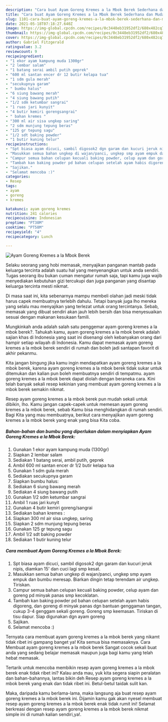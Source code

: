```yaml
---
description: "Cara buat Ayam Goreng Kremes a la Mbok Berek Sederhana dan Mudah Dibuat"
title: "Cara buat Ayam Goreng Kremes a la Mbok Berek Sederhana dan Mudah Dibuat"
slug: 1101-cara-buat-ayam-goreng-kremes-a-la-mbok-berek-sederhana-dan-mudah-dibuat
date: 2021-05-18T07:18:27.640Z
image: https://img-global.cpcdn.com/recipes/0c3448eb31952df2/680x482cq70/ayam-goreng-kremes-a-la-mbok-berek-foto-resep-utama.jpg
thumbnail: https://img-global.cpcdn.com/recipes/0c3448eb31952df2/680x482cq70/ayam-goreng-kremes-a-la-mbok-berek-foto-resep-utama.jpg
cover: https://img-global.cpcdn.com/recipes/0c3448eb31952df2/680x482cq70/ayam-goreng-kremes-a-la-mbok-berek-foto-resep-utama.jpg
author: Gabriel Fitzgerald
ratingvalue: 3.2
reviewcount: 9
recipeingredient:
- "1 ekor ayam kampung muda 1300gr"
- "2 lembar salam"
- "1 batang serai ambil putih geprek"
- "600 ml santan encer dr 12 butir kelapa tua"
- "1 sdm gula merah"
- "secukupnya garam"
- " bumbu halus"
- "6 siung bawang merah"
- "4 siung bawang putih"
- "1/2 sdm ketumbar sangrai"
- "1 ruas jari kunyit"
- "4 butir kemiri gorengsangrai"
- " bahan kremes "
- "300 ml air sisa ungkep saring"
- "2 sdm munjung tepung beras"
- "125 gr tepung sagu"
- "1/2 sdt baking powder"
- "1 butir kuning telur"
recipeinstructions:
- "Spt biasa ayam dicuci, sambil digosok2 dgn garam dan kucuri jeruk nipis, diamkan 15&#39; dan cuci lagi smp kesat."
- "Masukkan semua bahan ungkep di wajan/panci, ungkep smp ayam empuk dan bumbu meresap. Biarkan dingin tetap terendam air ungkep. Tiriskan."
- "Campur semua bahan celupan kecuali baking powder, celup ayam dan goreng pd minyak panas smp kecoklatan."
- "Tambah kan baking powder pd bahan celupan setelah ayam habis digoreng, dan goreng di minyak panas dgn bantuan genggaman tangan, cukup 3-4 genggam sekali goreng. Goreng smp keemasan. Tiriskan di tisu dapur. Siap digunakan dgn ayam goreng"
- "Sajikan."
- "Selamat mencoba :)"
categories:
- Resep
tags:
- ayam
- goreng
- kremes

katakunci: ayam goreng kremes 
nutrition: 241 calories
recipecuisine: Indonesian
preptime: "PT30M"
cooktime: "PT58M"
recipeyield: "4"
recipecategory: Lunch

---
```



![Ayam Goreng Kremes a la Mbok Berek](https://img-global.cpcdn.com/recipes/0c3448eb31952df2/680x482cq70/ayam-goreng-kremes-a-la-mbok-berek-foto-resep-utama.jpg)

Selaku seorang yang hobi memasak, menyajikan panganan mantab pada keluarga tercinta adalah suatu hal yang menyenangkan untuk anda sendiri. Tugas seorang ibu bukan cuman mengatur rumah saja, tapi kamu juga wajib menyediakan kebutuhan gizi tercukupi dan juga panganan yang disantap keluarga tercinta mesti nikmat.

Di masa  saat ini, kita sebenarnya mampu membeli olahan jadi meski tidak harus capek membuatnya terlebih dahulu. Tetapi banyak juga lho mereka yang selalu mau menyajikan yang terlezat untuk orang tercintanya. Sebab, memasak yang dibuat sendiri akan jauh lebih bersih dan bisa menyesuaikan sesuai dengan makanan kesukaan famili. 



Mungkinkah anda adalah salah satu penggemar ayam goreng kremes a la mbok berek?. Tahukah kamu, ayam goreng kremes a la mbok berek adalah sajian khas di Indonesia yang saat ini disenangi oleh kebanyakan orang dari hampir setiap wilayah di Indonesia. Kamu dapat memasak ayam goreng kremes a la mbok berek sendiri di rumah dan boleh jadi santapan favorit di akhir pekanmu.

Kita jangan bingung jika kamu ingin mendapatkan ayam goreng kremes a la mbok berek, karena ayam goreng kremes a la mbok berek tidak sukar untuk ditemukan dan kalian pun boleh membuatnya sendiri di tempatmu. ayam goreng kremes a la mbok berek dapat diolah dengan beraneka cara. Kini telah banyak sekali resep kekinian yang membuat ayam goreng kremes a la mbok berek semakin nikmat.

Resep ayam goreng kremes a la mbok berek pun mudah sekali untuk dibikin, lho. Kamu jangan capek-capek untuk memesan ayam goreng kremes a la mbok berek, sebab Kamu bisa menghidangkan di rumah sendiri. Bagi Kita yang mau membuatnya, berikut cara menyajikan ayam goreng kremes a la mbok berek yang enak yang bisa Kita coba.

<!--inarticleads1-->

##### Bahan-bahan dan bumbu yang diperlukan dalam menyiapkan Ayam Goreng Kremes a la Mbok Berek:

1. Gunakan 1 ekor ayam kampung muda (1300gr)
1. Siapkan 2 lembar salam
1. Sediakan 1 batang serai, ambil putih, geprek
1. Ambil 600 ml santan encer dr 1/2 butir kelapa tua
1. Gunakan 1 sdm gula merah
1. Sediakan secukupnya garam
1. Siapkan  bumbu halus:
1. Sediakan 6 siung bawang merah
1. Sediakan 4 siung bawang putih
1. Gunakan 1/2 sdm ketumbar sangrai
1. Ambil 1 ruas jari kunyit
1. Gunakan 4 butir kemiri goreng/sangrai
1. Sediakan  bahan kremes :
1. Siapkan 300 ml air sisa ungkep, saring
1. Siapkan 2 sdm munjung tepung beras
1. Gunakan 125 gr tepung sagu
1. Ambil 1/2 sdt baking powder
1. Sediakan 1 butir kuning telur




<!--inarticleads2-->

##### Cara membuat Ayam Goreng Kremes a la Mbok Berek:

1. Spt biasa ayam dicuci, sambil digosok2 dgn garam dan kucuri jeruk nipis, diamkan 15&#39; dan cuci lagi smp kesat.
1. Masukkan semua bahan ungkep di wajan/panci, ungkep smp ayam empuk dan bumbu meresap. Biarkan dingin tetap terendam air ungkep. Tiriskan.
1. Campur semua bahan celupan kecuali baking powder, celup ayam dan goreng pd minyak panas smp kecoklatan.
1. Tambah kan baking powder pd bahan celupan setelah ayam habis digoreng, dan goreng di minyak panas dgn bantuan genggaman tangan, cukup 3-4 genggam sekali goreng. Goreng smp keemasan. Tiriskan di tisu dapur. Siap digunakan dgn ayam goreng
1. Sajikan.
1. Selamat mencoba :)




Ternyata cara membuat ayam goreng kremes a la mbok berek yang nikamt tidak ribet ini gampang banget ya! Kita semua bisa memasaknya. Cara Membuat ayam goreng kremes a la mbok berek Sangat cocok sekali buat anda yang sedang belajar memasak maupun juga bagi kamu yang telah hebat memasak.

Tertarik untuk mencoba membikin resep ayam goreng kremes a la mbok berek enak tidak ribet ini? Kalau anda mau, yuk kita segera siapin peralatan dan bahan-bahannya, lantas bikin deh Resep ayam goreng kremes a la mbok berek yang enak dan tidak ribet ini. Betul-betul taidak sulit kan. 

Maka, daripada kamu berlama-lama, maka langsung aja buat resep ayam goreng kremes a la mbok berek ini. Dijamin kamu gak akan nyesel membuat resep ayam goreng kremes a la mbok berek enak tidak rumit ini! Selamat berkreasi dengan resep ayam goreng kremes a la mbok berek nikmat simple ini di rumah kalian sendiri,ya!.

